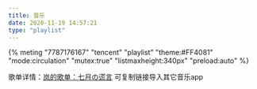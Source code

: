 ```yaml
---
title: 音乐
date: 2020-11-19 14:57:21
type: "playlist"
---
```


{% meting "7787176167" "tencent" "playlist" "theme:#FF4081" "mode:circulation" "mutex:true" "listmaxheight:340px" "preload:auto" %}

歌单详情：[岚的歌单：七月の谎言](https://i.y.qq.com/n2/m/share/details/taoge.html?platform=11&appshare=android_qq&appversion=10060008&hosteuin=oKn5NKClNecl7n**&id=7787176167&ADTAG=qfshare)
可复制链接导入其它音乐app

